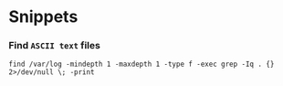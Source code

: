 # Snippets

### Find `ASCII text` files
```
find /var/log -mindepth 1 -maxdepth 1 -type f -exec grep -Iq . {} 2>/dev/null \; -print
```
